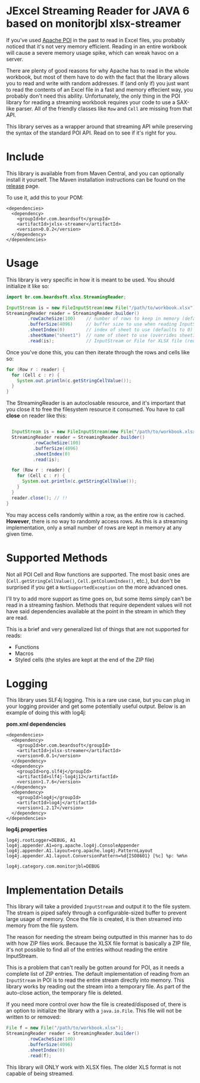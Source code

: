 # JExcel Streaming Reader for JAVA 6 based on monitorjbl xlsx-streamer

If you've used [Apache POI](http://poi.apache.org) in the past to read in Excel files, you probably noticed that it's not very memory efficient. Reading in an entire workbook will cause a severe memory usage spike, which can wreak havoc on a server.

There are plenty of good reasons for why Apache has to read in the whole workbook, but most of them have to do with the fact that the library allows you to read and write with random addresses. If (and only if) you just want to read the contents of an Excel file in a fast and memory effecient way, you probably don't need this ability. Unfortunately, the only thing in the POI library for reading a streaming workbook requires your code to use a SAX-like parser. All of the friendly classes like `Row` and `Cell` are missing from that API.

This library serves as a wrapper around that streaming API while preserving the syntax of the standard POI API. Read on to see if it's right for you.

# Include

This library is available from from Maven Central, and you can optionally install it yourself. The Maven installation instructions can be found on the [release](https://github.com/jeancl/excel-streaming-reader/releases) page.

To use it, add this to your POM:

```
<dependencies>
  <dependency>
    <groupId>br.com.beardsoft</groupId>
    <artifactId>jxlsx-streamer</artifactId>
    <version>0.0.2</version>
  </dependency>
</dependencies>
```

# Usage

This library is very specific in how it is meant to be used. You should initialize it like so:

```java
import br.com.beardsoft.xlsx.StreamingReader;

InputStream is = new FileInputStream(new File("/path/to/workbook.xlsx"));
StreamingReader reader = StreamingReader.builder()
        .rowCacheSize(100)    // number of rows to keep in memory (defaults to 10)
        .bufferSize(4096)     // buffer size to use when reading InputStream to file (defaults to 1024)
        .sheetIndex(0)        // index of sheet to use (defaults to 0)
        .sheetName("sheet1")  // name of sheet to use (overrides sheetIndex)
        .read(is);            // InputStream or File for XLSX file (required)
```

Once you've done this, you can then iterate through the rows and cells like so:

```java
for (Row r : reader) {
  for (Cell c : r) {
    System.out.println(c.getStringCellValue());
  }
}
```

The StreamingReader is an autoclosable resource, and it's important that you close it to free the filesystem resource it consumed.
You have to call **close** on reader like this:

```java

  InputStream is = new FileInputStream(new File("/path/to/workbook.xlsx"));
  StreamingReader reader = StreamingReader.builder()
          .rowCacheSize(100)
          .bufferSize(4096)
          .sheetIndex(0)
          .read(is);

  for (Row r : reader) {
    for (Cell c : r) {
      System.out.println(c.getStringCellValue());
    }
  }
  reader.close(); // !!
}
```

You may access cells randomly within a row, as the entire row is cached. **However**, there is no way to randomly access rows. As this is a streaming implementation, only a small number of rows are kept in memory at any given time.

# Supported Methods

Not all POI Cell and Row functions are supported. The most basic ones are (`Cell.getStringCellValue()`, `Cell.getColumnIndex()`, etc.), but don't be surprised if you get a `NotSupportedException` on the more advanced ones.

I'll try to add more support as time goes on, but some items simply can't be read in a streaming fashion. Methods that require dependent values will not have said dependencies available at the point in the stream in which they are read.

This is a brief and very generalized list of things that are not supported for reads:

* Functions
* Macros
* Styled cells (the styles are kept at the end of the ZIP file)

# Logging

This library uses SLF4j logging. This is a rare use case, but you can plug in your logging provider and get some potentially useful output. Below is an example of doing this with log4j:

**pom.xml dependencies**

```
<dependencies>
  <dependency>
    <groupId>br.com.beardsoft</groupId>
    <artifactId>jxlsx-streamer</artifactId>
    <version>0.0.1</version>
  </dependency>
  <dependency>
    <groupId>org.slf4j</groupId>
    <artifactId>slf4j-log4j12</artifactId>
    <version>1.7.6</version>
  </dependency>
  <dependency>
    <groupId>log4j</groupId>
    <artifactId>log4j</artifactId>
    <version>1.2.17</version>
  </dependency>
</dependencies>
```

**log4j.properties**

```
log4j.rootLogger=DEBUG, A1
log4j.appender.A1=org.apache.log4j.ConsoleAppender
log4j.appender.A1.layout=org.apache.log4j.PatternLayout
log4j.appender.A1.layout.ConversionPattern=%d{ISO8601} [%c] %p: %m%n

log4j.category.com.monitorjbl=DEBUG
```

# Implementation Details

This library will take a provided `InputStream` and output it to the file system. The stream is piped safely through a configurable-sized buffer to prevent large usage of memory. Once the file is created, it is then streamed into memory from the file system.

The reason for needing the stream being outputted in this manner has to do with how ZIP files work. Because the XLSX file format is basically a ZIP file, it's not possible to find all of the entries without reading the entire InputStream.

This is a problem that can't really be gotten around for POI, as it needs a complete list of ZIP entries. The default implementation of reading from an `InputStream` in POI is to read the entire stream directly into memory. This library works by reading out the stream into a temporary file. As part of the auto-close action, the temporary file is deleted.

If you need more control over how the file is created/disposed of, there is an option to initialize the library with a `java.io.File`. This file will not be written to or removed:

```java
File f = new File("/path/to/workbook.xlsx");
StreamingReader reader = StreamingReader.builder()
        .rowCacheSize(100)
        .bufferSize(4096)
        .sheetIndex(0)
        .read(f);
```

This library will ONLY work with XLSX files. The older XLS format is not capable of being streamed.
